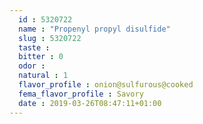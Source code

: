 ```yaml
---
  id : 5320722
  name : "Propenyl propyl disulfide"
  slug : 5320722
  taste : 
  bitter : 0
  odor : 
  natural : 1
  flavor_profile : onion@sulfurous@cooked
  fema_flavor_profile : Savory
  date : 2019-03-26T08:47:11+01:00
---
```



